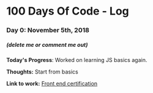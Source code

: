 # 100 Days Of Code - Log

### Day 0: November 5th, 2018
##### (delete me or comment me out)

**Today's Progress**: Worked on learning JS basics again.

**Thoughts:** Start from basics

**Link to work:** [Front end certification](https://www.freecodecamp.org/immanikanta)
